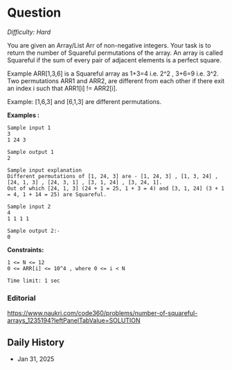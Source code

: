 # Question 

_Difficulty: Hard_

You are given an Array/List Arr of non-negative integers. Your task is to return the number of Squareful permutations of the array.
An array is called Squareful if the sum of every pair of adjacent elements is a perfect square.

Example
ARR[1,3,6] is a Squareful array as 1+3=4 i.e. 2^2 , 3+6=9 i.e. 3^2.
Two permutations ARR1 and ARR2, are different from each other if there exit an index i such that ARR1[i] != ARR2[i].

Example:
[1,6,3] and [6,1,3] are different permutations.

**Examples :**
```
Sample input 1
3
1 24 3

Sample output 1
2

Sample input explanation
Different permutations of [1, 24, 3] are - [1, 24, 3] , [1, 3, 24] , [24, 1, 3] , [24, 3, 1] , [3, 1, 24] , [3, 24, 1].
Out of which [24, 1, 3] (24 + 1 = 25, 1 + 3 = 4) and [3, 1, 24] (3 + 1 = 4, 1 + 14 = 25) are Squareful.

Sample input 2
4
1 1 1 1

Sample output 2:-
0
```

**Constraints:**
```
1 <= N <= 12
0 <= ARR[i] <= 10^4 , where 0 <= i < N

Time limit: 1 sec
```

### Editorial
https://www.naukri.com/code360/problems/number-of-squareful-arrays_1235194?leftPanelTabValue=SOLUTION

## Daily History
- Jan 31, 2025